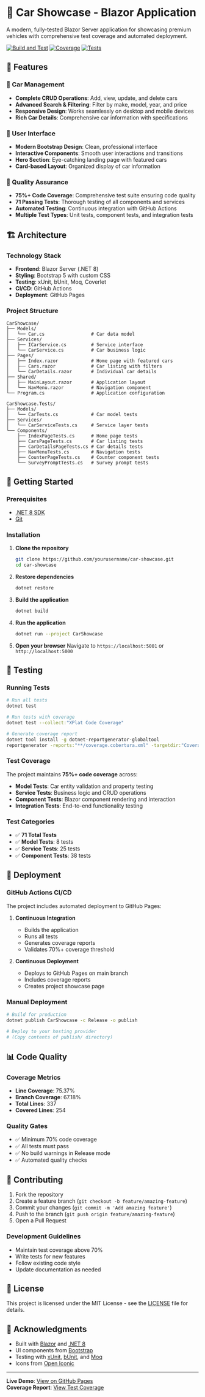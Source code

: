 # 🚗 Car Showcase - Blazor Application

A modern, fully-tested Blazor Server application for showcasing premium vehicles with comprehensive test coverage and automated deployment.

[![Build and Test](https://github.com/yourusername/car-showcase/actions/workflows/deploy.yml/badge.svg)](https://github.com/yourusername/car-showcase/actions/workflows/deploy.yml)
[![Coverage](https://img.shields.io/badge/coverage-75%25-brightgreen)](https://yourusername.github.io/car-showcase/coverage/)
[![Tests](https://img.shields.io/badge/tests-71%20passing-brightgreen)](#testing)

## 🌟 Features

### 🚗 Car Management
- **Complete CRUD Operations**: Add, view, update, and delete cars
- **Advanced Search & Filtering**: Filter by make, model, year, and price
- **Responsive Design**: Works seamlessly on desktop and mobile devices
- **Rich Car Details**: Comprehensive car information with specifications

### 🎨 User Interface
- **Modern Bootstrap Design**: Clean, professional interface
- **Interactive Components**: Smooth user interactions and transitions
- **Hero Section**: Eye-catching landing page with featured cars
- **Card-based Layout**: Organized display of car information

### 🧪 Quality Assurance
- **75%+ Code Coverage**: Comprehensive test suite ensuring code quality
- **71 Passing Tests**: Thorough testing of all components and services
- **Automated Testing**: Continuous integration with GitHub Actions
- **Multiple Test Types**: Unit tests, component tests, and integration tests

## 🏗️ Architecture

### Technology Stack
- **Frontend**: Blazor Server (.NET 8)
- **Styling**: Bootstrap 5 with custom CSS
- **Testing**: xUnit, bUnit, Moq, Coverlet
- **CI/CD**: GitHub Actions
- **Deployment**: GitHub Pages

### Project Structure
```
CarShowcase/
├── Models/
│   └── Car.cs                 # Car data model
├── Services/
│   ├── ICarService.cs         # Service interface
│   └── CarService.cs          # Car business logic
├── Pages/
│   ├── Index.razor            # Home page with featured cars
│   ├── Cars.razor             # Car listing with filters
│   └── CarDetails.razor       # Individual car details
├── Shared/
│   ├── MainLayout.razor       # Application layout
│   └── NavMenu.razor          # Navigation component
└── Program.cs                 # Application configuration

CarShowcase.Tests/
├── Models/
│   └── CarTests.cs            # Car model tests
├── Services/
│   └── CarServiceTests.cs     # Service layer tests
└── Components/
    ├── IndexPageTests.cs      # Home page tests
    ├── CarsPageTests.cs       # Car listing tests
    ├── CarDetailsPageTests.cs # Car details tests
    ├── NavMenuTests.cs        # Navigation tests
    ├── CounterPageTests.cs    # Counter component tests
    └── SurveyPromptTests.cs   # Survey prompt tests
```

## 🚀 Getting Started

### Prerequisites
- [.NET 8 SDK](https://dotnet.microsoft.com/download/dotnet/8.0)
- [Git](https://git-scm.com/)

### Installation

1. **Clone the repository**
   ```bash
   git clone https://github.com/yourusername/car-showcase.git
   cd car-showcase
   ```

2. **Restore dependencies**
   ```bash
   dotnet restore
   ```

3. **Build the application**
   ```bash
   dotnet build
   ```

4. **Run the application**
   ```bash
   dotnet run --project CarShowcase
   ```

5. **Open your browser**
   Navigate to `https://localhost:5001` or `http://localhost:5000`

## 🧪 Testing

### Running Tests
```bash
# Run all tests
dotnet test

# Run tests with coverage
dotnet test --collect:"XPlat Code Coverage"

# Generate coverage report
dotnet tool install -g dotnet-reportgenerator-globaltool
reportgenerator -reports:"**/coverage.cobertura.xml" -targetdir:"CoverageReport" -reporttypes:Html
```

### Test Coverage
The project maintains **75%+ code coverage** across:

- **Model Tests**: Car entity validation and property testing
- **Service Tests**: Business logic and CRUD operations
- **Component Tests**: Blazor component rendering and interaction
- **Integration Tests**: End-to-end functionality testing

### Test Categories
- ✅ **71 Total Tests**
- ✅ **Model Tests**: 8 tests
- ✅ **Service Tests**: 25 tests  
- ✅ **Component Tests**: 38 tests

## 🚀 Deployment

### GitHub Actions CI/CD
The project includes automated deployment to GitHub Pages:

1. **Continuous Integration**
   - Builds the application
   - Runs all tests
   - Generates coverage reports
   - Validates 70%+ coverage threshold

2. **Continuous Deployment**
   - Deploys to GitHub Pages on main branch
   - Includes coverage reports
   - Creates project showcase page

### Manual Deployment
```bash
# Build for production
dotnet publish CarShowcase -c Release -o publish

# Deploy to your hosting provider
# (Copy contents of publish/ directory)
```

## 📊 Code Quality

### Coverage Metrics
- **Line Coverage**: 75.37%
- **Branch Coverage**: 67.18%
- **Total Lines**: 337
- **Covered Lines**: 254

### Quality Gates
- ✅ Minimum 70% code coverage
- ✅ All tests must pass
- ✅ No build warnings in Release mode
- ✅ Automated quality checks

## 🤝 Contributing

1. Fork the repository
2. Create a feature branch (`git checkout -b feature/amazing-feature`)
3. Commit your changes (`git commit -m 'Add amazing feature'`)
4. Push to the branch (`git push origin feature/amazing-feature`)
5. Open a Pull Request

### Development Guidelines
- Maintain test coverage above 70%
- Write tests for new features
- Follow existing code style
- Update documentation as needed

## 📝 License

This project is licensed under the MIT License - see the [LICENSE](LICENSE) file for details.

## 🙏 Acknowledgments

- Built with [Blazor](https://blazor.net/) and [.NET 8](https://dotnet.microsoft.com/)
- UI components from [Bootstrap](https://getbootstrap.com/)
- Testing with [xUnit](https://xunit.net/), [bUnit](https://bunit.dev/), and [Moq](https://github.com/moq/moq4)
- Icons from [Open Iconic](https://useiconic.com/open)

---

**Live Demo**: [View on GitHub Pages](https://yourusername.github.io/car-showcase/)  
**Coverage Report**: [View Test Coverage](https://yourusername.github.io/car-showcase/coverage/)
